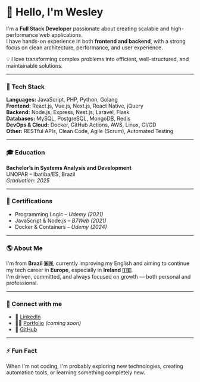 # 👋 Hello, I'm Wesley

I'm a **Full Stack Developer** passionate about creating scalable and high-performance web applications.  
I have hands-on experience in both **frontend and backend**, with a strong focus on clean architecture, performance, and user experience.

💡 I love transforming complex problems into efficient, well-structured, and maintainable solutions.

---

### 🧰 Tech Stack
**Languages:** JavaScript, PHP, Python, Golang  
**Frontend:** React.js, Vue.js, Next.js, React Native, jQuery  
**Backend:** Node.js, Express, Nest.js, Laravel, Flask  
**Databases:** MySQL, PostgreSQL, MongoDB, Redis  
**DevOps & Cloud:** Docker, GitHub Actions, AWS, Linux, CI/CD  
**Other:** RESTful APIs, Clean Code, Agile (Scrum), Automated Testing

---

### 🎓 Education
**Bachelor’s in Systems Analysis and Development**  
UNOPAR – Ibatiba/ES, Brazil  
*Graduation: 2025*

---

### 📜 Certifications
- Programming Logic – *Udemy (2021)*  
- JavaScript & Node.js – *B7Web (2021)*  
- Docker & Containers – *Udemy (2024)*

---

### 🌎 About Me
I'm from **Brazil 🇧🇷**, currently improving my English and aiming to continue my tech career in **Europe**, especially in **Ireland 🇮🇪**.  
I'm driven, committed, and always focused on growth — both personal and professional.

---

### 🔗 Connect with me
- 💼 [LinkedIn](https://www.linkedin.com/in/wess-os)  
- 🧑‍💻 [Portfolio](#) *(coming soon)*  
- 📂 [GitHub](https://github.com/wess-os)

---

### ⚡ Fun Fact
When I'm not coding, I'm probably exploring new technologies, creating automation tools, or learning something completely new.
